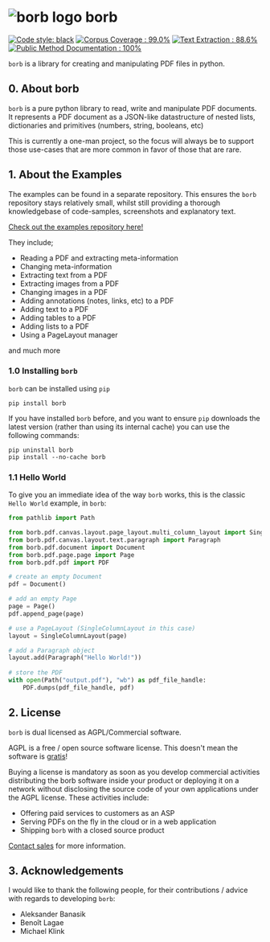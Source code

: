 
# ![borb logo](https://github.com/jorisschellekens/borb/raw/master/logo/borb_64.png) borb


[![Code style: black](https://img.shields.io/badge/code%20style-black-000000.svg)](https://github.com/psf/black)
[![Corpus Coverage : 99.0%](https://img.shields.io/badge/corpus%20coverage-99.0%25-green)]()
[![Text Extraction : 88.6%](https://img.shields.io/badge/text%20extraction-88.6%25-orange)]()
[![Public Method Documentation : 100%](https://img.shields.io/badge/public%20method%20documentation-100%25-green)]()


`borb` is a library for creating and manipulating PDF files in python.

## 0. About borb

`borb` is a pure python library to read, write and manipulate PDF documents. 
It represents a PDF document as a JSON-like datastructure of nested lists, dictionaries and primitives (numbers, string, booleans, etc)

This is currently a one-man project, so the focus will always be to support those use-cases that are more common in favor of those that are rare.

## 1. About the Examples

The examples can be found in a separate repository.
This ensures the `borb` repository stays relatively small, whilst still providing a thorough knowledgebase of code-samples, screenshots and explanatory text.

[Check out the examples repository here!](https://github.com/jorisschellekens/borb-examples)

They include; 

- Reading a PDF and extracting meta-information
- Changing meta-information  
- Extracting text from a PDF
- Extracting images from a PDF
- Changing images in a PDF
- Adding annotations (notes, links, etc) to a PDF
- Adding text to a PDF
- Adding tables to a PDF
- Adding lists to a PDF
- Using a PageLayout manager

 and much more
 
### 1.0 Installing `borb`

`borb` can be installed using `pip`

    pip install borb

If you have installed `borb` before, and you want to ensure `pip` downloads the latest version (rather than using its internal cache) you can use the following commands:

    pip uninstall borb
    pip install --no-cache borb

### 1.1 Hello World

To give you an immediate idea of the way `borb` works, 
this is the classic `Hello World` example, in `borb`:

```python
from pathlib import Path

from borb.pdf.canvas.layout.page_layout.multi_column_layout import SingleColumnLayout
from borb.pdf.canvas.layout.text.paragraph import Paragraph
from borb.pdf.document import Document
from borb.pdf.page.page import Page
from borb.pdf.pdf import PDF

# create an empty Document
pdf = Document()

# add an empty Page
page = Page()
pdf.append_page(page)

# use a PageLayout (SingleColumnLayout in this case)
layout = SingleColumnLayout(page)

# add a Paragraph object
layout.add(Paragraph("Hello World!"))
    
# store the PDF
with open(Path("output.pdf"), "wb") as pdf_file_handle:
    PDF.dumps(pdf_file_handle, pdf)
```

## 2. License

`borb` is dual licensed as AGPL/Commercial software.

AGPL is a free / open source software license.
This doesn't mean the software is [gratis](https://en.wikipedia.org/wiki/Gratis_versus_libre)!

Buying a license is mandatory as soon as you develop commercial activities distributing the borb software inside your product or deploying it on a network without disclosing the source code of your own applications under the AGPL license. 
These activities include:

- Offering paid services to customers as an ASP
- Serving PDFs on the fly in the cloud or in a web application
- Shipping `borb` with a closed source product

[Contact sales](https://borbpdf.com/) for more information.

## 3. Acknowledgements

I would like to thank the following people, for their contributions / advice with regards to developing `borb`:
- Aleksander Banasik
- Benoît Lagae
- Michael Klink
